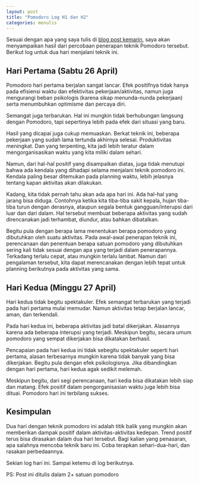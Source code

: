 ```yaml
---
layout: post
title: "Pomodoro Log H1 dan H2"
categories: menulis
---
```


Sesuai dengan apa yang saya tulis di
[blog post kemarin](2014-o4-27-pomodoro.html), saya akan menyampaikan hasil dari
percobaan penerapan teknik Pomodoro tersebut. Berikut log untuk dua
hari menjalani teknik ini.

## Hari Pertama (Sabtu 26 April)

Pomodoro hari pertama berjalan sangat lancar. Efek positifnya tidak
hanya pada efisiensi waktu dan efektivitas pekerjaan/aktivitas, namun
juga mengurangi beban psikologis (karena sikap menunda-nunda
pekerjaan) serta menumbuhkan optimisme dan percaya diri.

Semangat juga terbarukan. Hal ini mungkin tidak berhubungan langsung
dengan Pomodoro, tapi sepertinya lebih pada efek dari situasi yang baru.

Hasil yang dicapai juga cukup memuaskan. Berkat teknik ini, beberapa
pekerjaan yang sudah lama tertunda akhirnya selesai. Produktivitas
meningkat. Dan yang terpenting, kita jadi lebih teratur dalam
mengorganisasikan waktu yang kita miliki dalam sehari.

Namun, dari hal-hal positif yang disampaikan diatas, juga tidak
menutupi bahwa ada kendala yang dihadapi selama menjalani teknik
pomodoro ini. Kendala paling besar ditemukan pada planning waktu,
lebih jelasnya tentang kapan aktivitas akan dilakukan.

Kadang, kita tidak pernah tahu akan ada apa hari ini. Ada hal-hal yang
jarang bisa diduga. Contohnya ketika kita tiba-tiba sakit kepala,
hujan tiba-tiba turun dengan derasnya, ataupun segala bentuk
gangguan/interupsi dari luar dan dari dalam. Hal tersebut membuat
beberapa aktivitas yang sudah direncanakan jadi terhambat, diundur,
atau bahkan dibatalkan.

Begitu pula dengan berapa lama menentukan berapa pomodoro yang
dibutuhkan oleh suatu aktivitas. Pada awal-awal penerapan teknik ini,
perencanaan dan penentuan berapa satuan pomodoro yang dibutuhkan
sering kali tidak sesuai dengan apa yang terjadi dalam
penerapannya. Terkadang terlalu cepat, atau mungkin terlalu
lambat. Namun dari pengalaman tersebut, kita dapat merencanakan dengan
lebih tepat untuk planning berikutnya pada aktivitas yang sama.

## Hari Kedua (Minggu 27 April)

Hari kedua tidak begitu spektakuler. Efek semangat terbarukan yang
terjadi pada hari pertama mulai memudar. Namun aktivitas tetap
berjalan lancar, aman, dan terkendali.

Pada hari kedua ini, beberapa aktivitas jadi batal
dikerjakan. Alasannya karena ada beberapa interupsi yang
terjadi. Meskipun begitu, secara umum pomodoro yang sempat dikerjakan
bisa dikatakan berhasil.

Pencapaian pada hari kedua ini tidak sebegitu spektakuler seperti hari
pertama, alasan terbesarnya mungkin karena tidak banyak yang bisa
dikerjakan. Begitu pula dengan efek psikologisnya. Jika dibandingkan
dengan hari pertama, hari kedua agak sedikit melemah.

Meskipun begitu, dari segi perencanaan, hari kedia bisa dikatakan
lebih siap dan matang. Efek positif dalam pengorganisasian waktu juga
lebih bisa dituai. Pomodoro hari ini terbilang sukses.

## Kesimpulan

Dua hari dengan teknik pomodoro ini adalah titik balik yang mungkin
akan memberikan dampak positif dalam aktivitas-aktivitas
kedepan. Trend positif terus bisa dirasakan dalam dua hari
tersebut. Bagi kalian yang penasaran, apa salahnya mencoba teknik baru
ini. Coba terapkan sehari-dua-hari, dan rasakan perbedaannya.

Sekian log hari ini. Sampai ketemu di log berikutnya.

PS: Post ini ditulis dalam 2+ satuan pomodoro

